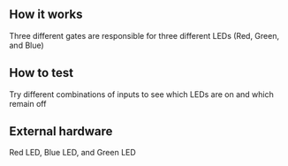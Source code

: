 <!---

This file is used to generate your project datasheet. Please fill in the information below and delete any unused
sections.

You can also include images in this folder and reference them in the markdown. Each image must be less than
512 kb in size, and the combined size of all images must be less than 1 MB.
-->

## How it works

Three different gates are responsible for three different LEDs (Red, Green, and Blue)

## How to test

Try different combinations of inputs to see which LEDs are on and which remain off

## External hardware

Red LED, Blue LED, and Green LED
